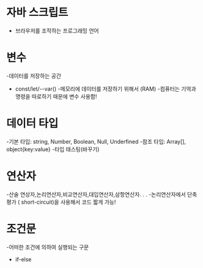 # 자바 스크립트
- 브라우저를 조작하는 프로그래밍 언어

# 변수
-데이터를 저장하는 공간
- const/let/--var()
-메모리에 데이터를 저장하기 위해서 (RAM)
-컴퓨터는 기억과 명령을 따로하기 때문에 변수 사용함!

# 데이터 타입
-기본 타입: string, Number, Boolean, Null, Underfined
-참조 타입: Array[], object{key:value}
-타입 태스팅(바꾸기)

# 연산자
-산술 연상자,논리연산자,비교연산자,대입연산자,삼항연산자. . .
-논리연산자에서 단축 평가 ( short-circuit)을 사용해서 코드 짧게 가능!

# 조건문
-어떠한 조건에 의하여 실행되는 구문
- if-else